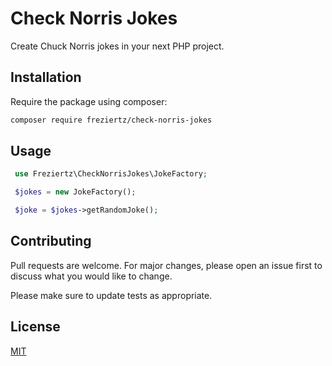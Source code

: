 # Check Norris Jokes

Create Chuck Norris jokes in your next PHP project.

## Installation

Require the package using composer:

```bash
composer require freziertz/check-norris-jokes
```

## Usage

```php
 use Freziertz\CheckNorrisJokes\JokeFactory;

 $jokes = new JokeFactory();

 $joke = $jokes->getRandomJoke();

```

## Contributing

Pull requests are welcome. For major changes, please open an issue first
to discuss what you would like to change.

Please make sure to update tests as appropriate.

## License

[MIT](../LICENSE.md)